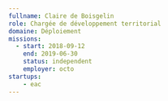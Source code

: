 ```yaml
---
fullname: Claire de Boisgelin
role: Chargée de développement territorial
domaine: Déploiement
missions:
  - start: 2018-09-12
    end: 2019-06-30
    status: independent
    employer: octo
startups:
    - eac
---
```

